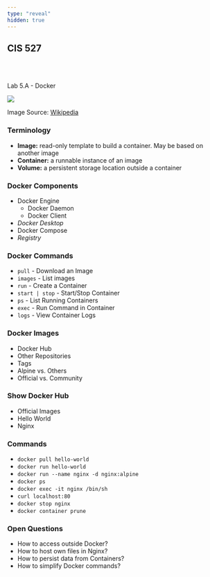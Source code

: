 ```yaml
---
type: "reveal"
hidden: true
---
```

<section>
	<h2>CIS 527</h2><br><br><p>Lab 5.A - Docker</p>
</section>
<section>
	<img class="stretch plain" src="/cis527/images/5a/docker_logo.svg">
	<p class="imagecredit">Image Source: <a href="https://en.wikipedia.org/wiki/File:Docker_logo.svg">Wikipedia</a></p>
</section>
<section>
	<h3>Terminology</h3>
	<ul>
		<li><b>Image:</b> read-only template to build a container. May be based on another image</li>
		<li><b>Container:</b> a runnable instance of an image</li>
		<li><b>Volume:</b> a persistent storage location outside a container</li>
	</ul>
</section>
<section>
	<h3>Docker Components</h3>
	<ul>
		<li>Docker Engine<ul>
			<li>Docker Daemon</li>
			<li>Docker Client</li>
		</ul></li>
		<li><i>Docker Desktop</i></li>
		<li>Docker Compose</li>
		<li><i>Registry</i></li>
	</ul>
</section>
<section>
	<h3>Docker Commands</h3>
	<ul>
		<li><code>pull</code> - Download an Image</li>
		<li><code>images</code> - List images</li>
		<li><code>run</code> - Create a Container</li>
		<li><code>start | stop</code> - Start/Stop Container</li>
		<li><code>ps</code> - List Running Containers</li>
		<li><code>exec</code> - Run Command in Container</li>
		<li><code>logs</code> - View Container Logs</li>
	</ul>
</section>
<section>
	<h3>Docker Images</h3>
	<ul>
		<li>Docker Hub</li>
		<li>Other Repositories</li>
		<li>Tags</li>
		<li>Alpine vs. Others</li>
		<li>Official vs. Community</li>
	</ul>
</section>
<section>
	<h3>Show Docker Hub</h3>
	<ul>
		<li>Official Images</li>
		<li>Hello World</li>
		<li>Nginx</li>
	</ul>
</section>
<section>
	<h3>Commands</h3>
	<ul>
		<li><code>docker pull hello-world</code></li>
		<li><code>docker run hello-world</code></li>
		<li><code>docker run --name nginx -d nginx:alpine</code></li>
		<li><code>docker ps</code></li>
		<li><code>docker exec -it nginx /bin/sh</code></li>
		<li><code>curl localhost:80</code></li>
		<li><code>docker stop nginx</code></li>
		<li><code>docker container prune</code></li>
	</ul>
</section>
<section>
	<h3>Open Questions</h3>
	<ul>
		<li>How to access outside Docker?</li>
		<li>How to host own files in Nginx?</li>
		<li>How to persist data from Containers?</li>
		<li>How to simplify Docker commands?</li>
	</ul>
</section>